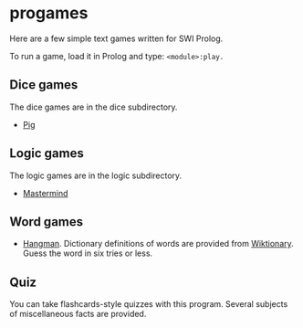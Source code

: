 # progames

Here are a few simple text games written for SWI Prolog.

To run a game, load it in Prolog and type: `<module>:play.`

## Dice games

The dice games are in the dice subdirectory.

* [Pig](https://en.wikipedia.org/wiki/Pig_(dice_game))

## Logic games

The logic games are in the logic subdirectory.

* [Mastermind](https://en.wikipedia.org/wiki/Mastermind_(board_game))

## Word games

* [Hangman](https://en.wikipedia.org/wiki/Hangman_(game)). Dictionary definitions of words are provided from
    [Wiktionary](https://en.wiktionary.org/wiki/Wiktionary:Main_Page).
    Guess the word in six tries or less.

## Quiz

You can take flashcards-style quizzes with this program. Several subjects of miscellaneous facts are provided.
